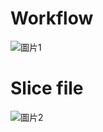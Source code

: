# Workflow

![圖片1](https://user-images.githubusercontent.com/52047119/179187831-7738a9d6-98bb-458a-983c-db99ce31cda5.png)

# Slice file

![圖片2](https://user-images.githubusercontent.com/52047119/179187858-c61c05bb-6f18-443f-a931-9f42f3f54752.png)
